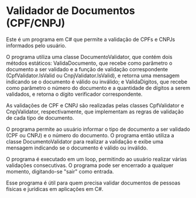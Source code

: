 # Validador de Documentos (CPF/CNPJ)

Este é um programa em C# que permite a validação de CPFs e CNPJs informados pelo usuário.

O programa utiliza uma classe DocumentoValidator, que contém dois métodos estáticos: ValidaDocumento, que recebe como parâmetro o documento a ser validado e a função de validação correspondente (CpfValidator.IsValid ou CnpjValidator.IsValid), e retorna uma mensagem indicando se o documento é válido ou inválido; e ValidaDigitos, que recebe como parâmetro o número do documento e a quantidade de dígitos a serem validados, e retorna o dígito verificador correspondente.

As validações de CPF e CNPJ são realizadas pelas classes CpfValidator e CnpjValidator, respectivamente, que implementam as regras de validação de cada tipo de documento.

O programa permite ao usuário informar o tipo de documento a ser validado (CPF ou CNPJ) e o número do documento. O programa então utiliza a classe DocumentoValidator para realizar a validação e exibe uma mensagem indicando se o documento é válido ou inválido.

O programa é executado em um loop, permitindo ao usuário realizar várias validações consecutivas. O programa pode ser encerrado a qualquer momento, digitando-se "sair" como entrada.

Esse programa é útil para quem precisa validar documentos de pessoas físicas e jurídicas em aplicações em C#.
